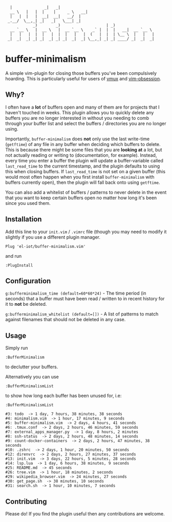 ```
  |              _|   _|
  __ \   |   |  |    |     _ \   __|
  |   |  |   |  __|  __|   __/  |
 _.__/  \__,_| _|   _|   \___| _|
            _)        _)                    | _)
  __ `__ \   |  __ \   |  __ `__ \    _` |  |  |   __|  __ `__ \
  |   |   |  |  |   |  |  |   |   |  (   |  |  | \__ \  |   |   |
 _|  _|  _| _| _|  _| _| _|  _|  _| \__,_| _| _| ____/ _|  _|  _|
```

<h1> buffer-minimalism </h1>
A simple vim-plugin for closing those buffers you've been compulsively hoarding. This is particularly useful for users of <a href='https://github.com/jceb/vmux'>vmux</a> and <a href='https://github.com/tpope/vim-obsession'>vim-obsession</a>.<br>

<h2> Why? </h2>
I often have a <b>lot</b> of buffers open and many of them are for projects that I haven't touched in weeks. This plugin allows you to quickly delete any buffers you are no longer interested in without you needing to comb through your buffer list and select the buffers / directories you are no longer using. <br>

Importantly, `buffer-minimalism` does <b>not</b> only use the last write-time (<code>getftime</code>) of any file in any buffer when deciding which buffers to delete. This is because there might be some files that you are <b>looking at</b> a lot, but not actually reading or writing to (documentation, for example). Instead, every time you enter a buffer the plugin will update a buffer-variable called <code>last_read_time</code> to the current timestamp, and the plugin defaults to using this when closing buffers. If <code>last_read_time</code> is not set on a given buffer (this would most often happen when you first install `buffer-minimalism` with buffers currently open), then the plugin will fall back onto using <code>getftime</code>. <br>

You can also add a whitelist of buffers / patterns to never delete in the event that you want to keep certain buffers open no matter how long it's been since you used them.

<h2> Installation </h2>
Add this line to your <code>init.vim</code> / <code>.vimrc</code> file (though you may need to modify it slightly if you use a different plugin manager.

```
Plug 'el-iot/buffer-minimalism.vim'
```

and run

```
:PlugInstall
```

<h2>Configuration</h2>

<code>g:bufferminimalism_time (default=60\*60\*24)</code> - The time period (in seconds) that a buffer must have been read / written to in recent history for it to <b>not</b> be deleted.

<code>g:bufferminimalism_whitelist (default=[])</code> - A list of patterns to match against filenames that should not be deleted in any case.

<h2>Usage</h2>

Simply run

```
:BufferMinimalism
```

to declutter your buffers. <br>

Alternatively you can use

```
:BufferMinimalismList
```

to show how long each buffer has been unused for, i.e:

```
:BufferMinimalismList

#3: todo  -> 1 day, 7 hours, 38 minutes, 38 seconds
#4: minimalism.vim  -> 1 hour, 17 minutes, 9 seconds
#5: buffer-minimalism.vim  -> 2 days, 4 hours, 41 seconds
#6: .tmux.conf  -> 2 days, 2 hours, 46 minutes, 59 seconds
#7: external_apps_manager.py  -> 1 day, 8 hours, 2 minutes
#8: ssh-status  -> 2 days, 2 hours, 48 minutes, 14 seconds
#9: count-docker-containers  -> 2 days, 2 hours, 47 minutes, 38 seconds
#10: .zshrc  -> 2 days, 1 hour, 20 minutes, 50 seconds
#12: direnvrc  -> 2 days, 2 hours, 27 minutes, 37 seconds
#13: init.vim  -> 3 days, 22 hours, 5 minutes, 28 seconds
#14: lsp.lua  -> 1 day, 6 hours, 38 minutes, 9 seconds
#25: README.md  -> 45 seconds
#26: tree.vim  -> 1 hour, 18 minutes, 2 seconds
#29: wikipedia_browser.vim  -> 24 minutes, 27 seconds
#30: get_page.sh  -> 38 minutes, 10 seconds
#31: search.sh  -> 1 hour, 10 minutes, 7 seconds

```

<h2>Contributing</h2>
Please do! If you find the plugin useful then any contributions are welcome.
